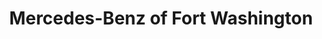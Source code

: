 ---
title: "Mercedes-Benz of Fort Washington"
url: /fort-washington/mercedes-benz-of-fort-washington/
shop: Autohaus
---